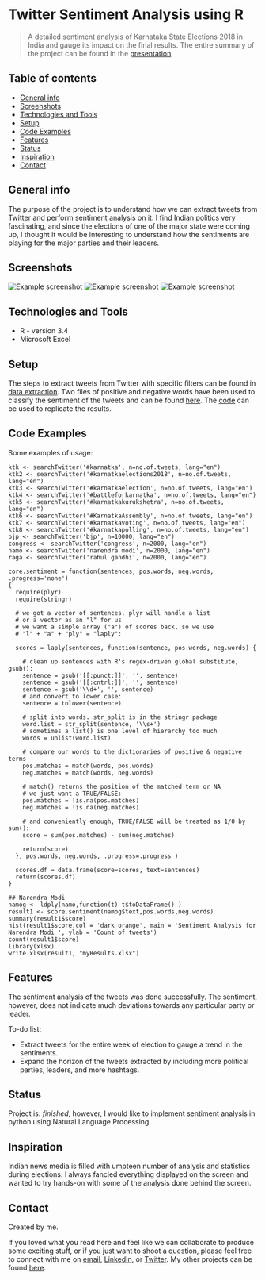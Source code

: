 # Twitter Sentiment Analysis using R
> A detailed sentiment analysis of Karnataka State Elections 2018 in India and gauge its impact on the final results. 
The entire summary of the project can be found in the [presentation](https://github.com/harshbg/Twitter-Sentiment-Analysis-using-R/blob/master/Sentiment%20Analysis%20of%20Karnatka%20State%20Elections%202018.pdf).

## Table of contents
* [General info](#general-info)
* [Screenshots](#screenshots)
* [Technologies and Tools](#technologies-and-tools)
* [Setup](#setup)
* [Code Examples](#code-examples)
* [Features](#features)
* [Status](#status)
* [Inspiration](#inspiration)
* [Contact](#contact)

## General info

The purpose of the project is to understand how we can extract tweets from Twitter and perform sentiment analysis on it. 
I find Indian politics very fascinating, and since the elections of one of the major state were coming up, I thought it would be interesting to understand how the sentiments are playing for the major parties and their leaders.

## Screenshots
![Example screenshot](./img/Capture.PNG)
![Example screenshot](./img/Capture1.PNG)
![Example screenshot](./img/Capture2.PNG)

## Technologies and Tools
* R - version 3.4
* Microsoft Excel

## Setup

The steps to extract tweets from Twitter with specific filters can be found in [data extraction](https://github.com/harshbg/Twitter-Sentiment-Analysis-using-R/blob/master/Data%20Extraction). 
Two files of positive and negative words have been used to classify the sentiment of the tweets and can be found [here](https://github.com/harshbg/Twitter-Sentiment-Analysis-using-R/tree/master/data). 
The [code](https://github.com/harshbg/Twitter-Sentiment-Analysis-using-R/blob/master/Sentiment%20Data%20Extraction.R) can be used to replicate the results. 

## Code Examples
Some examples of usage:

````
ktk <- searchTwitter('#karnatka', n=no.of.tweets, lang="en")
ktk2 <- searchTwitter('#karnatkaelections2018', n=no.of.tweets, lang="en")
ktk3 <- searchTwitter('#karnatkaelection', n=no.of.tweets, lang="en")
ktk4 <- searchTwitter('#battleforkarnatka', n=no.of.tweets, lang="en")
ktk5 <- searchTwitter('#karnatkakurukshetra', n=no.of.tweets, lang="en")
ktk6 <- searchTwitter('#KarnatkaAssembly', n=no.of.tweets, lang="en")
ktk7 <- searchTwitter('#karnatkavoting', n=no.of.tweets, lang="en")
ktk8 <- searchTwitter('#karnatkapolling', n=no.of.tweets, lang="en")
bjp <- searchTwitter('bjp', n=10000, lang="en")
congress <- searchTwitter('congress', n=2000, lang="en")
namo <- searchTwitter('narendra modi', n=2000, lang="en")
raga <- searchTwitter('rahul gandhi', n=2000, lang="en")
````

````
core.sentiment = function(sentences, pos.words, neg.words, .progress='none')
{
  require(plyr)
  require(stringr)
  
  # we got a vector of sentences. plyr will handle a list
  # or a vector as an "l" for us
  # we want a simple array ("a") of scores back, so we use 
  # "l" + "a" + "ply" = "laply":
  
  scores = laply(sentences, function(sentence, pos.words, neg.words) {
    
    # clean up sentences with R's regex-driven global substitute, gsub():
    sentence = gsub('[[:punct:]]', '', sentence)
    sentence = gsub('[[:cntrl:]]', '', sentence)
    sentence = gsub('\\d+', '', sentence)
    # and convert to lower case:
    sentence = tolower(sentence)
    
    # split into words. str_split is in the stringr package
    word.list = str_split(sentence, '\\s+')
    # sometimes a list() is one level of hierarchy too much
    words = unlist(word.list)
    
    # compare our words to the dictionaries of positive & negative terms
    pos.matches = match(words, pos.words)
    neg.matches = match(words, neg.words)
    
    # match() returns the position of the matched term or NA
    # we just want a TRUE/FALSE:
    pos.matches = !is.na(pos.matches)
    neg.matches = !is.na(neg.matches)
    
    # and conveniently enough, TRUE/FALSE will be treated as 1/0 by sum():
    score = sum(pos.matches) - sum(neg.matches)
    
    return(score)
  }, pos.words, neg.words, .progress=.progress )
  
  scores.df = data.frame(score=scores, text=sentences)
  return(scores.df)
}
````

````
## Narendra Modi
namog <- ldply(namo,function(t) t$toDataFrame() )
result1 <- score.sentiment(namog$text,pos.words,neg.words)
summary(result1$score)
hist(result1$score,col = 'dark orange', main = 'Sentiment Analysis for Narendra Modi ', ylab = 'Count of tweets')
count(result1$score)
library(xlsx)
write.xlsx(result1, "myResults.xlsx")

````

## Features
The sentiment analysis of the tweets was done successfully. The sentiment, however, does not indicate much deviations towards any particular party or leader.

To-do list:
* Extract tweets for the entire week of election to gauge a trend in the sentiments. 
* Expand the horizon of the tweets extracted by including more political parties, leaders, and more hashtags. 

## Status
Project is: _finished_, however, I would like to implement sentiment analysis in python using Natural Language Processing.  

## Inspiration
Indian news media is filled with umpteen number of analysis and statistics during elections. I always fancied everything displayed on the screen and wanted to try hands-on with some of the analysis done behind the screen. 

## Contact
Created by me. 

If you loved what you read here and feel like we can collaborate to produce some exciting stuff, or if you
just want to shoot a question, please feel free to connect with me on <a href="hello@gupta-harsh.com" target="_blank">email</a>, 
<a href="http://bit.ly/2uOIUeo" target="_blank">LinkedIn</a>, or 
<a href="http://bit.ly/2CZv1i5" target="_blank">Twitter</a>. 
My other projects can be found [here](http://bit.ly/2UlyFgC).
